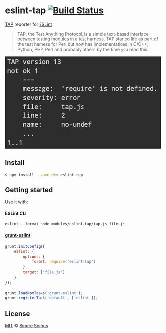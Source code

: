 # eslint-tap [![Build Status](https://travis-ci.org/sindresorhus/eslint-tap.svg?branch=master)](https://travis-ci.org/sindresorhus/eslint-tap)

[TAP](http://testanything.org/wiki/index.php/Main_Page) reporter for [ESLint](https://github.com/nzakas/eslint/)

> TAP, the Test Anything Protocol, is a simple text-based interface between testing modules in a test harness. TAP started life as part of the test harness for Perl but now has implementations in C/C++, Python, PHP, Perl and probably others by the time you read this.

![screenshot](screenshot.png)


## Install

```bash
$ npm install --save-dev eslint-tap
```


## Getting started

Use it with:

#### ESLint CLI

```
eslint --format node_modules/eslint-tap/tap.js file.js
```

#### [grunt-eslint](https://github.com/sindresorhus/grunt-eslint/)

```js
grunt.initConfig({
	eslint: {
		options: {
			format: require('eslint-tap')
		},
		target: ['file.js']
	}
});

grunt.loadNpmTasks('grunt-eslint');
grunt.registerTask('default', ['eslint']);
```


## License

[MIT](http://opensource.org/licenses/MIT) © [Sindre Sorhus](http://sindresorhus.com)
